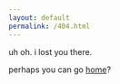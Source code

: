 ```yaml
---
layout: default
permalink: /404.html
---
```


uh oh. i lost you there.

perhaps you can go [home](/)?
